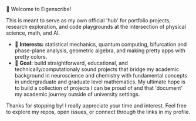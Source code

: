 👋 Welcome to Eigenscribe! 

This is meant to serve as my own official 'hub' for portfolio projects, research exploration, and code playgrounds at the intersection of physical science, math, and AI. 

- 🧐 **Interests:** statistical mechanics, quantum computing, bifurcation and phase-plane analysis, geometric algebra, and making pretty apps with pretty colors.
- 🥅 **Goal:** build straightforward, educational, and technically/computationaly sound projects that bridge my academic background in neuroscience and chemistry with fundamental concepts in undergraduate and graduate level mathematics. My ultimate hope is to build a collection of projects I can be proud of and that 'document' my academic journey outside of university settings.

Thanks for stopping by! I really appreciate your time and interest. Feel free to explore my repos, open issues, or connect through the links in my profile.

<!---
eigenscribe/eigenscribe is a ✨ super special ✨ repository because its `README.md` (this file) appears on your GitHub profile.
You can click the Preview link to take a look at your changes.
--->
